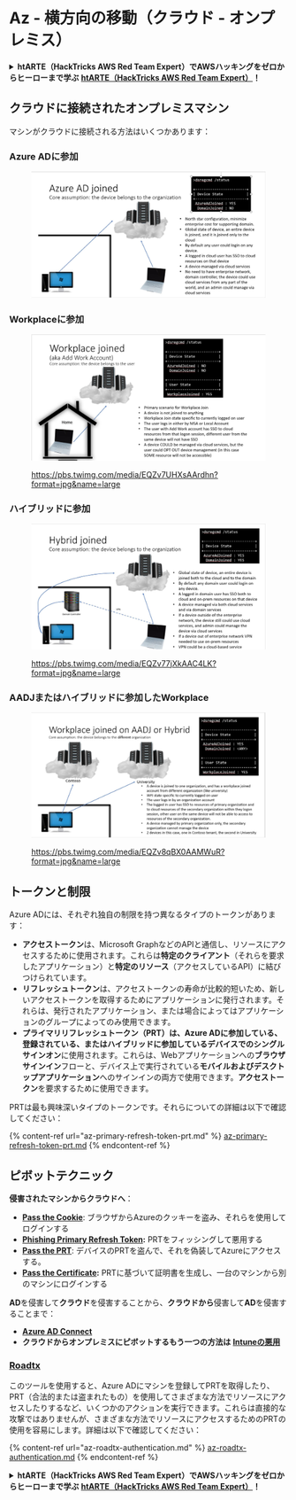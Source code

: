 # Az - 横方向の移動（クラウド - オンプレミス）

<details>

<summary><strong>htARTE（HackTricks AWS Red Team Expert）でAWSハッキングをゼロからヒーローまで学ぶ</strong> <a href="https://training.hacktricks.xyz/courses/arte"><strong>htARTE（HackTricks AWS Red Team Expert）</strong></a><strong>！</strong></summary>

HackTricksをサポートする他の方法：

* **HackTricksにあなたの会社を広告したい**、または**HackTricksをPDFでダウンロードしたい**場合は、[**サブスクリプションプラン**](https://github.com/sponsors/carlospolop)をチェックしてください！
* [**公式PEASS & HackTricksグッズ**](https://peass.creator-spring.com)を入手する
* [**PEASSファミリー**](https://opensea.io/collection/the-peass-family)を発見する、私たちの独占的な[**NFTs**](https://opensea.io/collection/the-peass-family)のコレクション
* 💬 [**Discordグループ**](https://discord.gg/hRep4RUj7f)に**参加する**か、[**テレグラムグループ**](https://t.me/peass)に参加するか、**Twitter** 🐦 [**@carlospolopm**](https://twitter.com/carlospolopm)を**フォローする**。
* **HackTricks**の[**GitHubリポジトリ**](https://github.com/carlospolop/hacktricks)と[**HackTricks Cloud**](https://github.com/carlospolop/hacktricks-cloud)にPRを提出して、あなたのハッキングのコツを共有する。

</details>

## クラウドに接続されたオンプレミスマシン

マシンがクラウドに接続される方法はいくつかあります：

### Azure ADに参加

<figure><img src="../../../.gitbook/assets/image (3) (1) (2) (1).png" alt=""><figcaption></figcaption></figure>

### Workplaceに参加

<figure><img src="../../../.gitbook/assets/image (1) (6).png" alt=""><figcaption><p><a href="https://pbs.twimg.com/media/EQZv7UHXsAArdhn?format=jpg&#x26;name=large">https://pbs.twimg.com/media/EQZv7UHXsAArdhn?format=jpg&#x26;name=large</a></p></figcaption></figure>

### ハイブリッドに参加

<figure><img src="../../../.gitbook/assets/image (3) (2) (2).png" alt=""><figcaption><p><a href="https://pbs.twimg.com/media/EQZv77jXkAAC4LK?format=jpg&#x26;name=large">https://pbs.twimg.com/media/EQZv77jXkAAC4LK?format=jpg&#x26;name=large</a></p></figcaption></figure>

### AADJまたはハイブリッドに参加したWorkplace

<figure><img src="../../../.gitbook/assets/image (4) (3).png" alt=""><figcaption><p><a href="https://pbs.twimg.com/media/EQZv8qBX0AAMWuR?format=jpg&#x26;name=large">https://pbs.twimg.com/media/EQZv8qBX0AAMWuR?format=jpg&#x26;name=large</a></p></figcaption></figure>

## トークンと制限 <a href="#tokens-and-limitations" id="tokens-and-limitations"></a>

Azure ADには、それぞれ独自の制限を持つ異なるタイプのトークンがあります：

* **アクセストークン**は、Microsoft GraphなどのAPIと通信し、リソースにアクセスするために使用されます。これらは**特定のクライアント**（それらを要求したアプリケーション）と**特定のリソース**（アクセスしているAPI）に結びつけられています。
* **リフレッシュトークン**は、アクセストークンの寿命が比較的短いため、新しいアクセストークンを取得するためにアプリケーションに発行されます。それらは、発行されたアプリケーション、または場合によってはアプリケーションのグループによってのみ使用できます。
* **プライマリリフレッシュトークン（PRT）**は、Azure ADに参加している、登録されている、またはハイブリッドに参加しているデバイスでの**シングルサインオン**に使用されます。これらは、Webアプリケーションへの**ブラウザサインイン**フローと、デバイス上で実行されている**モバイルおよびデスクトップアプリケーション**へのサインインの両方で使用できます。**アクセストークン**を要求するために使用できます。

PRTは最も興味深いタイプのトークンです。それらについての詳細は以下で確認してください：

{% content-ref url="az-primary-refresh-token-prt.md" %}
[az-primary-refresh-token-prt.md](az-primary-refresh-token-prt.md)
{% endcontent-ref %}

## ピボットテクニック

**侵害されたマシンからクラウドへ**：

* [**Pass the Cookie**](az-pass-the-cookie.md): ブラウザからAzureのクッキーを盗み、それらを使用してログインする
* [**Phishing Primary Refresh Token**](az-phishing-primary-refresh-token-microsoft-entra.md)**:** PRTをフィッシングして悪用する
* [**Pass the PRT**](pass-the-prt.md): デバイスのPRTを盗んで、それを偽装してAzureにアクセスする。
* [**Pass the Certificate**](az-pass-the-certificate.md)**:** PRTに基づいて証明書を生成し、一台のマシンから別のマシンにログインする

**AD**を侵害して**クラウド**を侵害することから、**クラウドから**侵害して**AD**を侵害することまで：

* [**Azure AD Connect**](azure-ad-connect-hybrid-identity/)
* **クラウドからオンプレミスにピボットするもう一つの方法は** [**Intuneの悪用**](../intune.md)

### [Roadtx](https://github.com/dirkjanm/ROADtools)

このツールを使用すると、Azure ADにマシンを登録してPRTを取得したり、PRT（合法的または盗まれたもの）を使用してさまざまな方法でリソースにアクセスしたりするなど、いくつかのアクションを実行できます。これらは直接的な攻撃ではありませんが、さまざまな方法でリソースにアクセスするためのPRTの使用を容易にします。詳細は以下で確認してください：

{% content-ref url="az-roadtx-authentication.md" %}
[az-roadtx-authentication.md](az-roadtx-authentication.md)
{% endcontent-ref %}

<details>

<summary><strong>htARTE（HackTricks AWS Red Team Expert）でAWSハッキングをゼロからヒーローまで学ぶ</strong> <a href="https://training.hacktricks.xyz/courses/arte"><strong>htARTE（HackTricks AWS Red Team Expert）</strong></a><strong>！</strong></summary>

HackTricksをサポートする他の方法：

* **HackTricksにあなたの会社を広告したい**、または**HackTricksをPDFでダウンロードしたい**場合は、[**サブスクリプションプラン**](https://github.com/sponsors/carlospolop)をチェックしてください！
* [**公式PEASS & HackTricksグッズ**](https://peass.creator-spring.com)を入手する
* [**PEASSファミリー**](https://opensea.io/collection/the-peass-family)を発見する、私たちの独占的な[**NFTs**](https://opensea.io/collection/the-peass-family)のコレクション
* 💬 [**Discordグループ**](https://discord.gg/hRep4RUj7f)に**参加する**か、[**テレグラムグループ**](https://t.me/peass)に参加するか、**Twitter** 🐦 [**@carlospolopm**](https://twitter.com/carlospolopm)を**フォローする**。
* **HackTricks**の[**GitHubリポジトリ**](https://github.com/carlospolop/hacktricks)と[**HackTricks Cloud**](https://github.com/carlospolop/hacktricks-cloud)にPRを提出して、あなたのハッキングのコツを共有する。

</details>
